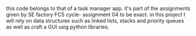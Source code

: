 this code belongs to that of a task manager app.
it's part of the assignments given by SE factory FCS cycle- assignment 04 to be exact.
in this project I will rely on data structures such as linked lists, stacks and priority queues as well as craft a GUI usig python libraries.